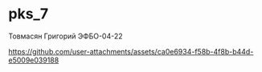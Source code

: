 # pks_7

Товмасян Григорий ЭФБО-04-22


https://github.com/user-attachments/assets/ca0e6934-f58b-4f8b-b44d-e5009e039188


